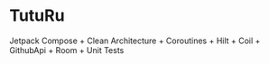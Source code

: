 # TutuRu
Jetpack Compose + Clean Architecture + Coroutines + Hilt + Coil + GithubApi + Room + Unit Tests
